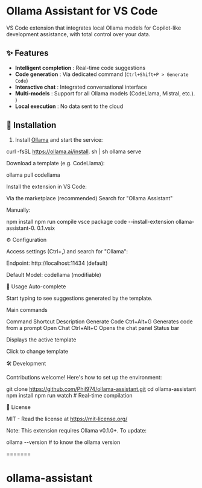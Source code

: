 # Ollama Assistant for VS Code

VS Code extension that integrates local Ollama models for Copilot-like development assistance, with total control over your data.

## ✨ Features

- **Intelligent completion** : Real-time code suggestions
- **Code generation** : Via dedicated command (`Ctrl+Shift+P > Generate Code`)
- **Interactive chat** : Integrated conversational interface
- **Multi-models** : Support for all Ollama models (CodeLlama, Mistral, etc.). )
- **Local execution** : No data sent to the cloud

## 🚀 Installation

1. Install [Ollama](https://ollama.ai) and start the service:
   
 curl -fsSL https://ollama.ai/install. sh | sh
 ollama serve
   
Download a template (e.g. CodeLlama):

 ollama pull codellama

Install the extension in VS Code:

Via the marketplace (recommended)
Search for "Ollama Assistant"

Manually:
        
 npm install
 npm run compile
 vsce package
 code --install-extension ollama-assistant-0. 0.1.vsix

⚙️ Configuration

Access settings (Ctrl+,) and search for "Ollama":

 Endpoint: http://localhost:11434 (default)

 Default Model: codellama (modifiable)

🎯 Usage
Auto-complete

Start typing to see suggestions generated by the template.

Main commands

 Command Shortcut Description
 Generate Code Ctrl+Alt+G Generates code from a prompt
 Open Chat Ctrl+Alt+C Opens the chat panel
 Status bar

Displays the active template

 Click to change template

🛠 Development

Contributions welcome! Here's how to set up the environment:

  git clone https://github.com/Phil974/ollama-assistant.git
  cd ollama-assistant
  npm install
  npm run watch # Real-time compilation

📜 License

 MIT - Read the license at https://mit-license.org/

 Note: This extension requires Ollama v0.1.0+. To update: 

 ollama --version # to know the ollama version


=======
# ollama-assistant

